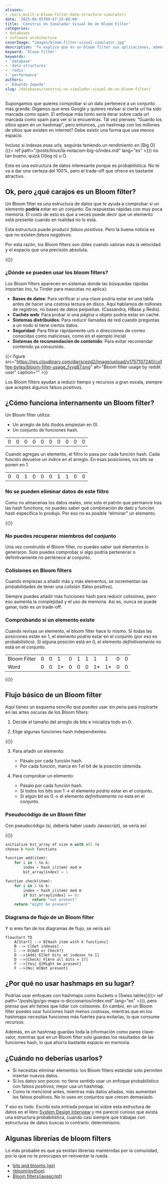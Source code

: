 ```yaml
---
aliases:
- /es/i-built-a-bloom-filter-data-structure-simulator/
date: '2025-09-05T09:47:15-06:00'
title: 'Construí Un Simulador Visual De Un Bloom Filter'
categories:
- databases
- software architecture
coverImage: "images/bloom-filter-visual-simulator.jpg"
description: 'Te explico que es un bloom filter sus aplicaciones, además usa el simulador de esta estructura de datos en tiempo real y mira como funciona internamente'
keyword: 'bloom filter'
keywords:
- 'database'
- 'data structures'
- 'redis'
- 'performance'
authors:
- 'Eduardo Zepeda'
slug: /databases/construi-un-simulador-visual-de-un-bloom-filter/
---
```


Supongamos que quieres comprobar si un dato pertenece a un conjunto más grande. Digamos que eres Google y quieres revisar si cierta url ha sido marcada como spam. El enfoque más tonto sería iterar sobre cada url marcada como spam para ver si la encuentras. Tal vez pienses: “Guardo los sitios spam en un hashmap”, pero entonces, ¿un hashmap con los millones de sitios que existen en internet? Debe existir una forma que use menos espacio.

Incluso si indexas esas urls, seguirás teniendo un rendimiento en [Big O]({{< ref path="/posts/linux/la-notacion-big-o/index.md" lang="es" >}}) no tan bueno, quizá O(log n) u O.

Esta es una estructura de datos interesante porque es probabilística. No te va a dar una certeza del 100%, pero el trade-off que ofrece es bastante atractivo.

## Ok, pero ¿qué carajos es un Bloom filter?

Un Bloom filter es una estructura de datos que te ayuda a comprobar si un elemento **podría** estar en un conjunto. Da respuestas rápidas con muy poca memoria. El costo de esto es que a veces puede decir que un elemento está presente cuando en realidad no lo está.

Esta estructura puede producir *falsos positivos*. Pero la buena noticia es que no existen *falsos negativos*.

Por esta razón, los Bloom filters son útiles cuando valoras más la velocidad y el espacio que una precisión absoluta.

{{<bloomFilter>}}

### ¿Dónde se pueden usar los bloom filters?

Los Bloom filters aparecen en sistemas donde las búsquedas rápidas importan (no, tu Tinder para mascotas no aplica):

* **Bases de datos**: Para verificar si una clave podría estar en una tabla antes de hacer una costosa lectura en disco. Aquí hablamos de millones de registros, no bases de datos pequeñas. (Cassandra, HBase y Redis).
* **Cachés web**: Para probar si una página u objeto podría estar en caché.
* **Sistemas distribuidos**: Para reducir llamadas de red cuando preguntas a un nodo si tiene ciertos datos.
* **Seguridad**: Para filtrar rápidamente urls o direcciones de correo conocidas como maliciosas, como en el ejemplo inicial.
* **Sistemas de recomendación de contenido**: Para evitar recomendar contenido ya consumido.

{{< figure src="https://res.cloudinary.com/dwrscezd2/image/upload/v1757107240/coffee-bytes/bloom-filter-usage_fvyq87.png" alt="Bloom filter usage by reddit user" caption="" >}}

Los Bloom filters ayudan a reducir tiempo y recursos a gran escala, siempre que aceptes algunos falsos positivos.

## ¿Cómo funciona internamente un Bloom filter?

Un Bloom filter utiliza:

* Un arreglo de bits (todos empiezan en 0).
* Un conjunto de funciones hash.

|     |     |     |     |     |     |     |     |     |     |
| --- | --- | --- | --- | --- | --- | --- | --- | --- | --- |
| 0   | 0   | 0   | 0   | 0   | 0   | 0   | 0   | 0   | 0   |

Cuando agregas un elemento, el filtro lo pasa por cada función hash. Cada función devuelve un índice en el arreglo. En esas posiciones, los bits se ponen en 1.

|     |     |     |     |     |     |     |     |     |     |
| --- | --- | --- | --- | --- | --- | --- | --- | --- | --- |
| 0   | 0   | 1   | 0   | 0   | 0   | 1   | 1   | 0   | 0   |

### No se pueden eliminar datos de este filtro

Como no almacenas los datos reales, sino solo el patrón que permance tras las hash functions, no puedes saber qué combinación de dato y función hash específica lo produjo. Por eso no es posible “eliminar” un elemento.

{{<ad0>}}

### No puedes recuperar miembros del conjunto

Una vez construido el Bloom filter, no puedes saber qué elementos lo generaron. Solo puedes comprobar si algo podría pertenecer o definitivamente no pertenece al conjunto.

### Colisiones en Bloom filters

Cuando empiezas a añadir más y más elementos, se incrementan las probabilidades de tener una colisión (falso positivo).

Siempre puedes añadir más funciones hash para reducir colisiones, pero eso aumenta la complejidad y el uso de memoria. Así es, nunca se puede ganar, todo es un trade-off.

### Comprobando si un elemento existe

Cuando revisas un elemento, el bloom filter hace lo mismo. Si todas las posiciones están en 1, el elemento *podría* estar en el conjunto (por eso es probabilístico). Si alguna posición está en 0, el elemento *definitivamente* no está en el conjunto.

   
|              |     |     |     |     |     |     |     |     |     |     |
| ------------ | --- | --- | --- | --- | --- | --- | --- | --- | --- | --- |
| Bloom Filter | 0   | 0   | 1   | 0   | 1   | 1   | 1   | 1   | 0   | 0   |
| Word         | 0   | 0   | 1*  | 0   | 0   | 0   | 1*  | 1*  | 0   | 0   |

{{<ad1>}}

## Flujo básico de un Bloom filter

Aquí tienes un esquema sencillo que puedes usar sin pena para inspirarte en las artes oscuras de los Bloom filters:

1. Decide el tamaño del arreglo de bits e inicializa todo en 0.

2. Elige algunas funciones hash independientes.

{{<ad2>}}

3. Para añadir un elemento:

   * Pásalo por cada función hash.
   * Por cada función, marca en 1 el bit de la posición obtenida.

4. Para comprobar un elemento:

   * Pásalo por cada función hash.
   * Si todos los bits son 1 → el elemento *podría* estar en el conjunto.
   * Si algún bit es 0 → el elemento *definitivamente no* está en el conjunto.

### Pseudocódigo de un Bloom filter

Con pseudocódigo (sí, debería haber usado Javascript), se vería así:

{{<ad3>}}

```python
initialize bit_array of size m with all 0s
choose k hash functions

function add(item):
    for i in 1 to k:
        index = hash_i(item) mod m
        bit_array[index] = 1

function check(item):
    for i in 1 to k:
        index = hash_i(item) mod m
        if bit_array[index] == 0:
            return "not present"
    return "might be present"
```

### Diagrama de flujo de un Bloom filter

Y si eres fan de los diagramas de flujo, se vería así:

```mermaid
flowchart TD
    A[Start] --> B[Hash item with k functions]
    B --> C[Get indexes]
    C --> D{Add or Check?}
    D -->|Add| E[Set bits at indexes to 1]
    D -->|Check| F[Are all bits = 1?]
    F -->|Yes| G[Might be present]
    F -->|No| H[Not present]
```

## ¿Por qué no usar hashmaps en su lugar?

Podrías usar enfoques con hashmaps como buckets o [Swiss tables]({{< ref path="/posts/go/go-maps-o-diccionarios/index.md" lang="es" >}}), pero piensa que ahí tienes que lidiar con colisiones. En cambio, en un Bloom filter puedes usar funciones hash menos costosas, mientras que en los hashmaps necesitas funciones más fuertes para evitarlas, lo que consume recursos.

Además, en un hashmap guardas toda la información como pares clave-valor, mientras que en un Bloom filter solo guardas los resultados de las funciones hash, lo que ahorra bastante espacio en memoria.

## ¿Cuándo no deberías usarlos?

* Si necesitas eliminar elementos: los Bloom filters estándar solo permiten insertar nuevos datos.
* Si los datos son pocos: no tiene sentido usar un enfoque probabilístico con falsos positivos; mejor usa un hashmap.
* Como te mencioné antes, mientras más datos añadas, más aumentan los falsos positivos. No lo uses en conjuntos que crecen demasiado.

Y eso es todo. Escribí esta entrada porque leí sobre esta estructura de datos en el libro [System Design Interview](https://amzn.to/41rodp3#?) y me pareció curioso que exista una estructura probabilística, cuando casi siempre que trabajas con estructuras de datos buscas lo contrario: determinismo.

## Algunas librerías de bloom filters

Lo más probable es que ya existan librerías mantenidas por la comunidad, por lo que no te preocupes en reinventar la rueda. 

- [bits and blooms (go)](https://github.com/bits-and-blooms/bloom#?)
- [rbloom(python)](https://github.com/KenanHanke/rbloom#?)
- [Bloom filters(javascript)](https://www.npmjs.com/package/bloom-filters#?)